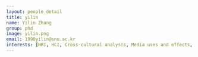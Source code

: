 ```yaml
---
layout: people_detail
title: yilin
name: Yilin Zhang
group: phd
image: yilin.png
email: 1990yilin@snu.ac.kr
interests: [HRI, HCI, Cross-cultural analysis, Media uses and effects, Message effects]
---
```


